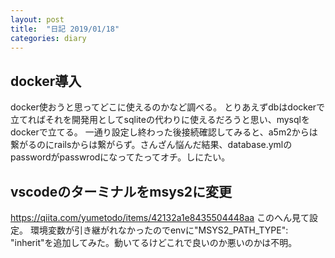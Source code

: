 ```yaml
---
layout: post
title:  "日記 2019/01/18"
categories: diary
---
```


## docker導入
docker使おうと思ってどこに使えるのかなど調べる。
とりあえずdbはdockerで立てればそれを開発用としてsqliteの代わりに使えるだろうと思い、mysqlをdockerで立てる。
一通り設定し終わった後接続確認してみると、a5m2からは繋がるのにrailsからは繋がらず。さんざん悩んだ結果、database.ymlのpasswordがpasswrodになってたってオチ。しにたい。

## vscodeのターミナルをmsys2に変更
<https://qiita.com/yumetodo/items/42132a1e8435504448aa> このへん見て設定。
環境変数が引き継がれなかったのでenvに"MSYS2_PATH_TYPE": "inherit"を追加してみた。動いてるけどこれで良いのか悪いのかは不明。
